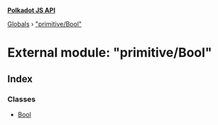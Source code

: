 **[Polkadot JS API](../README.md)**

[Globals](../globals.md) › [&quot;primitive/Bool&quot;](_primitive_bool_.md)

# External module: "primitive/Bool"

## Index

### Classes

* [Bool](../classes/_primitive_bool_.bool.md)